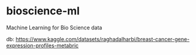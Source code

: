 # bioscience-ml
Machine Learning for Bio Science data

db: https://www.kaggle.com/datasets/raghadalharbi/breast-cancer-gene-expression-profiles-metabric